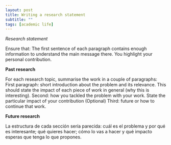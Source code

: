 ```yaml
---
layout: post
title: Writing a research statement
subtitle: ""
tags: [academic life]
---
```


*Research statement*

Ensure that:
The first sentence of each paragraph contains enough information to understand the main message there.
You highlight your personal contribution.

**Past research**

For each research topic, summarise the work in a couple of paragraphs:
First paragraph: short introduction about the problem and its relevance. This should state the impact of each piece of work in general (why this is interesting).
Second: how you tackled the problem with your work.  State the particular impact of your contribution
(Optional) Third: future or how to continue that work.

**Future research**

La estructura de cada sección sería parecida: cuál es el problema y por qué es interesante; qué quieres hacer; cómo lo vas a hacer y qué impacto esperas que tenga lo que propones.